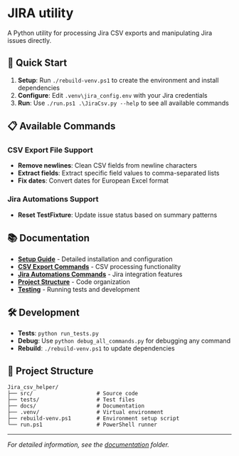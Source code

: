 # JIRA utility

A Python utility for processing Jira CSV exports and manipulating Jira issues directly.

## 🚀 Quick Start

1. **Setup**: Run `./rebuild-venv.ps1` to create the environment and install dependencies
2. **Configure**: Edit `.venv\jira_config.env` with your Jira credentials
3. **Run**: Use `./run.ps1 .\JiraCsv.py --help` to see all available commands

## 📋 Available Commands

### CSV Export File Support

- **Remove newlines**: Clean CSV fields from newline characters
- **Extract fields**: Extract specific field values to comma-separated lists
- **Fix dates**: Convert dates for European Excel format

### Jira Automations Support

- **Reset TestFixture**: Update issue status based on summary patterns

## 📚 Documentation

- **[Setup Guide](docs/setup.md)** - Detailed installation and configuration
- **[CSV Export Commands](docs/csv_export-commands.md)** - CSV processing functionality
- **[Jira Automations Commands](docs/jira_automations-commands.md)** - Jira integration features
- **[Project Structure](docs/project-structure.md)** - Code organization
- **[Testing](docs/testing.md)** - Running tests and development

## 🛠️ Development

- **Tests**: `python run_tests.py`
- **Debug**: Use `python debug_all_commands.py` for debugging any command
- **Rebuild**: `./rebuild-venv.ps1` to update dependencies

## 📁 Project Structure

```
Jira_csv_helper/
├── src/                    # Source code
├── tests/                  # Test files
├── docs/                   # Documentation
├── .venv/                  # Virtual environment
├── rebuild-venv.ps1        # Environment setup script
└── run.ps1                 # PowerShell runner
```

---

*For detailed information, see the [documentation](docs/) folder.*
